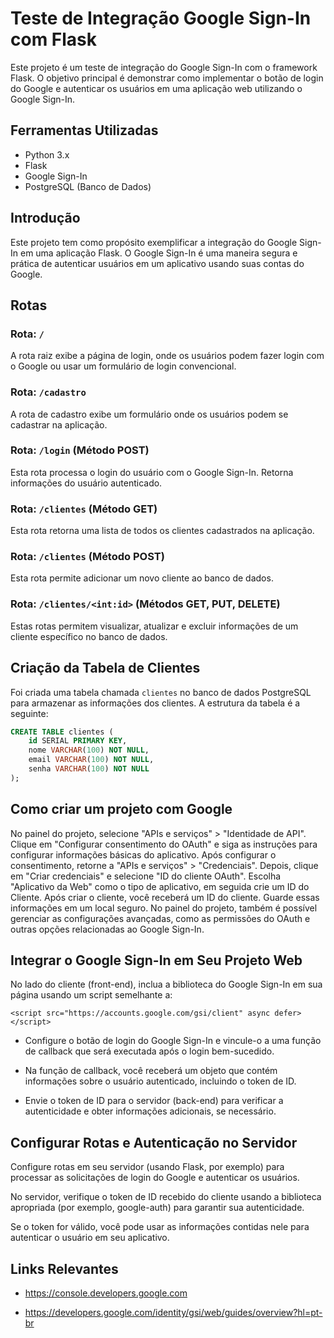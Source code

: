 # Teste de Integração Google Sign-In com Flask

Este projeto é um teste de integração do Google Sign-In com o framework Flask. O objetivo principal é demonstrar como implementar o botão de login do Google e autenticar os usuários em uma aplicação web utilizando o Google Sign-In.

## Ferramentas Utilizadas

- Python 3.x
- Flask
- Google Sign-In
- PostgreSQL (Banco de Dados)

## Introdução

Este projeto tem como propósito exemplificar a integração do Google Sign-In em uma aplicação Flask. O Google Sign-In é uma maneira segura e prática de autenticar usuários em um aplicativo usando suas contas do Google.

## Rotas

### Rota: `/`

A rota raiz exibe a página de login, onde os usuários podem fazer login com o Google ou usar um formulário de login convencional.

### Rota: `/cadastro`

A rota de cadastro exibe um formulário onde os usuários podem se cadastrar na aplicação.

### Rota: `/login` (Método POST)

Esta rota processa o login do usuário com o Google Sign-In. Retorna informações do usuário autenticado.

### Rota: `/clientes` (Método GET)

Esta rota retorna uma lista de todos os clientes cadastrados na aplicação.

### Rota: `/clientes` (Método POST)

Esta rota permite adicionar um novo cliente ao banco de dados.

### Rota: `/clientes/<int:id>` (Métodos GET, PUT, DELETE)

Estas rotas permitem visualizar, atualizar e excluir informações de um cliente específico no banco de dados.

## Criação da Tabela de Clientes

Foi criada uma tabela chamada `clientes` no banco de dados PostgreSQL para armazenar as informações dos clientes. A estrutura da tabela é a seguinte:

```sql
CREATE TABLE clientes (
    id SERIAL PRIMARY KEY,
    nome VARCHAR(100) NOT NULL,
    email VARCHAR(100) NOT NULL,
    senha VARCHAR(100) NOT NULL
);
```

## Como criar um projeto com Google

No painel do projeto, selecione "APIs e serviços" > "Identidade de API".
Clique em "Configurar consentimento do OAuth" e siga as instruções para configurar informações básicas do aplicativo.
Após configurar o consentimento, retorne a "APIs e serviços" > "Credenciais".
Depois, clique em "Criar credenciais" e selecione "ID do cliente OAuth".
Escolha "Aplicativo da Web" como o tipo de aplicativo, em seguida crie um ID do Cliente.
Após criar o cliente, você receberá um ID do cliente. Guarde essas informações em um local seguro.
No painel do projeto, também é possível gerenciar as configurações avançadas, como as permissões do OAuth e outras opções relacionadas ao Google Sign-In.

## Integrar o Google Sign-In em Seu Projeto Web

No lado do cliente (front-end), inclua a biblioteca do Google Sign-In em sua página usando um script semelhante a:

```
<script src="https://accounts.google.com/gsi/client" async defer></script>
```

- Configure o botão de login do Google Sign-In e vincule-o a uma função de callback que será executada após o login bem-sucedido.

- Na função de callback, você receberá um objeto que contém informações sobre o usuário autenticado, incluindo o token de ID.

- Envie o token de ID para o servidor (back-end) para verificar a autenticidade e obter informações adicionais, se necessário.

## Configurar Rotas e Autenticação no Servidor

Configure rotas em seu servidor (usando Flask, por exemplo) para processar as solicitações de login do Google e autenticar os usuários.

No servidor, verifique o token de ID recebido do cliente usando a biblioteca apropriada (por exemplo, google-auth) para garantir sua autenticidade.

Se o token for válido, você pode usar as informações contidas nele para autenticar o usuário em seu aplicativo.

## Links Relevantes

- https://console.developers.google.com

- https://developers.google.com/identity/gsi/web/guides/overview?hl=pt-br